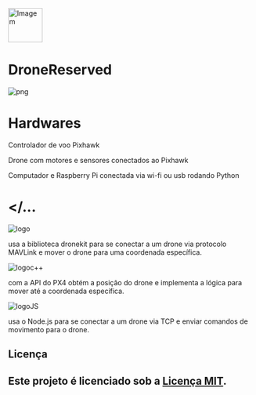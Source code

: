 <img src="https://github.com/user-attachments/assets/3827b09c-b50e-416d-8ae0-fb8c5db0bc8f" alt="Imagem" width="70" />

# DroneReserved

![png](https://github.com/user-attachments/assets/70e3dfe9-f6fc-4a73-b10b-81bdff21cb40)

# Hardwares

Controlador de voo Pixhawk

Drone com motores e sensores conectados ao Pixhawk

Computador e Raspberry Pi conectada via wi-fi ou usb rodando Python

# </...

![logo](https://github.com/user-attachments/assets/ad302d80-d6f6-44ef-8cee-899dd9cbfecd)

usa a biblioteca dronekit para se conectar a um drone via protocolo MAVLink e mover o drone para uma coordenada específica.


![logoc++](https://github.com/user-attachments/assets/a312de35-94a2-4189-892a-66f871113bb5)

com a API do PX4 obtém a posição do drone e implementa a lógica para mover até a coordenada específica.


![logoJS](https://github.com/user-attachments/assets/f404193e-14c0-40d9-898a-9ee9c91f54a5)

usa o Node.js para se conectar a um drone via TCP e enviar comandos de movimento para o drone.



## Licença

## Este projeto é licenciado sob a [Licença MIT](LICENSE).

